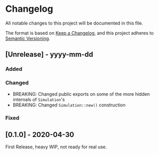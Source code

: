 # Changelog

All notable changes to this project will be documented in this file.

The format is based on [Keep a Changelog](https://keepachangelog.com/en/1.1.0/),
and this project adheres to [Semantic Versioning](https://semver.org/spec/v2.0.0.html).

## [Unrelease] - yyyy-mm-dd

### Added

### Changed

- BREAKING: Changed public exports on some of the more hidden internals of `Simulation`'s
- BREAKING: Changed `Simulation::new()` construction

### Fixed

## [0.1.0] - 2020-04-30

First Release, heavy WIP, not ready for real use.

